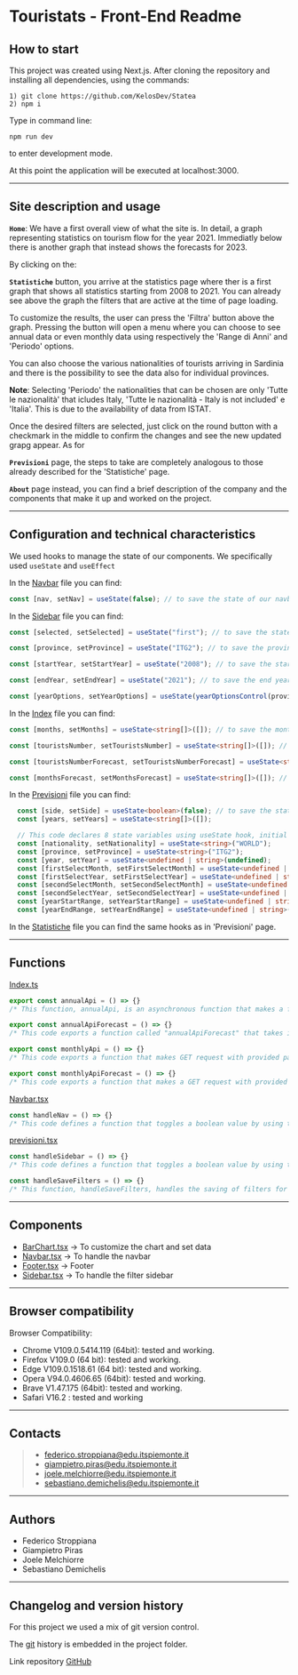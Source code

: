 # Touristats - Front-End Readme

## **How to start**

This project was created using Next.js. After cloning the repository and installing all dependencies, using the commands: 

```
1) git clone https://github.com/KelosDev/Statea
2) npm i
```

Type in command line:
```
npm run dev
```
to enter development mode.

At this point the application will be executed at localhost:3000.

---

## Site description and usage

**`Home`**:
We have a first overall view of what the site is. In detail, a graph representing statistics on tourism flow for the year 2021. Immediatly below there is another graph that instead shows the forecasts for 2023.

By clicking on the:

**`Statistiche`** button, you arrive at the statistics page where ther is a first graph that shows all statistics starting from 2008 to 2021. You can already see above the graph the filters that are active at the time of page loading.

To customize the results, the user can press the 'Filtra' button above the graph. Pressing the button will open a menu where you can choose to see annual data or even monthly data using respectively the 'Range di Anni' and 'Periodo' options.

You can also choose the various nationalities of tourists arriving in Sardinia and there is the possibility to see the data also for individual provinces.

**Note**: Selecting 'Periodo' the nationalities that can be chosen are only 'Tutte le nazionalità' that icludes Italy, 'Tutte le nazionalità - Italy is not included' e 'Italia'. This is due to the availability of data from ISTAT. 

Once the desired filters are selected, just click on the round button with a checkmark in the middle to confirm the changes and see the new updated grapg appear. As for

**`Previsioni`** page, the steps to take are completely analogous to those already described for the 'Statistiche' page.

**`About`** page instead, you can find a brief description of the company and the components that make it up and worked on the project.

---

## **Configuration and technical characteristics**

We used hooks to manage the state of our components. We specifically used `useState` and `useEffect`

In the [Navbar](./components/Navbar.tsx) file you can find:

```ts
const [nav, setNav] = useState(false); // to save the state of our navbar component (open or close)
```
In the [Sidebar](./components/Sidebar.tsx) file you can find:

```ts
const [selected, setSelected] = useState("first"); // to save the state of which of 'Range di Anni' and 'Periodo' is selected

const [province, setProvince] = useState("ITG2"); // to save the province ID

const [startYear, setStartYear] = useState("2008"); // to save the start year date

const [endYear, setEndYear] = useState("2021"); // to save the end year date

const [yearOptions, setYearOptions] = useState(yearOptionsControl(province)) // to save the year based on the selected province
```
In the [Index](./pages/index.tsx) file you can find:

```ts
const [months, setMonths] = useState<string[]>([]); // to save the month date

const [touristsNumber, setTouristsNumber] = useState<string[]>([]); // to save the  number of tourists for statistics

const [touristsNumberForecast, setTouristsNumberForecast] = useState<string[]>([]); // to save the  number of tourists for forecasts

const [monthsForecast, setMonthsForecast] = useState<string[]>([]); // to save the month date for forecasts
```

In the [Previsioni](./pages/previsioni.tsx) file you can find:

```ts
  const [side, setSide] = useState<boolean>(false); // to save the state of sidebar (open or close)
  const [years, setYears] = useState<string[]>([]); 

  // This code declares 8 state variables using useState hook, initial values are set for each of them.
  const [nationality, setNationality] = useState<string>("WORLD");
  const [province, setProvince] = useState<string>("ITG2");
  const [year, setYear] = useState<undefined | string>(undefined);
  const [firstSelectMonth, setFirstSelectMonth] = useState<undefined | string>(undefined);
  const [firstSelectYear, setFirstSelectYear] = useState<undefined | string>(undefined);
  const [secondSelectMonth, setSecondSelectMonth] = useState<undefined | string>(undefined);
  const [secondSelectYear, setSecondSelectYear] = useState<undefined | string>(undefined);
  const [yearStartRange, setYearStartRange] = useState<undefined | string>("2023");
  const [yearEndRange, setYearEndRange] = useState<undefined | string>("2030");
```
In the [Statistiche](./pages/statistiche.tsx) file you can find the same hooks as in 'Previsioni' page.

---

## Functions

[Index.ts](api/index.ts)

```ts
export const annualApi = () => {}
/* This function, annualApi, is an asynchronous function that makes a fetch request to a specified API endpoint to retrieve annual data, takes five parameters: originID, destinationID, typeID, startYear and endYear and returns mapped data. */

export const annualApiForecast = () => {}
/* This code exports a function called "annualApiForecast" that takes in five parameters: "originID", "destinationID", "typeID", "startYear", and "endYear". The function uses the Fetch API to make a GET request to a specified URL with the provided parameters included in the URL. The response is then parsed as JSON and mapped to a new object called "mappedData" with properties "labels" and "data" before being returned. The optional parameters "startYear" and "endYear" are included in the URL as query parameters if they are provided. */

export const monthlyApi = () => {}
/* This code exports a function that makes GET request with provided parameters and returns mapped object with "labels" and "data" properties, "startDate" and "endDate" are optional in the url, it parses response as JSON and maps it to "mappedData" object. "labels" are populated with month and year obtained by using "toLocaleString" method on date of each element in response.*/

export const monthlyApiForecast = () => {}
/* This code exports a function that makes a GET request with provided parameters and returns a mapped object with "labels" and "data" properties, "startDate" and "endDate" are optional parameters in the url and it's calling forecasted data. */
```
[Navbar.tsx](./components/Navbar.tsx)

```ts
const handleNav = () => {}
/* This code defines a function that toggles a boolean value by using the setNav function and passing the opposite of current state of nav as argument. */
```

[previsioni.tsx](./pages/previsioni.tsx)

```ts
const handleSidebar = () => {}
/* This code defines a function that toggles a boolean value by using the setSide function and passing the opposite of current state of side as argument. */

const handleSaveFilters = () => {} 
/* This function, handleSaveFilters, handles the saving of filters for a tourism data application. It takes in several parameters such as nationality, province, year, firstSelectMonth, firstSelectYear, secondSelectMonth, secondSelectYear, yearStartRange, and yearEndRange. It sets the corresponding state variables and then checks which filter options have been selected and makes API calls accordingly. It also calls the handleSidebar function at the end. */
```

---

## Components

- [BarChart.tsx](./components/BarChart.tsx)  -> To customize the chart and set data
- [Navbar.tsx](./components//Navbar.tsx) -> To handle the navbar
- [Footer.tsx](./components/Footer.tsx) -> Footer
- [Sidebar.tsx](./components/Sidebar.tsx) -> To handle the filter sidebar

---

## **Browser compatibility**
Browser Compatibility:
- Chrome V109.0.5414.119 (64bit): tested and working.
- Firefox V109.0 (64 bit): tested and working.
- Edge V109.0.1518.61 (64 bit): tested and working.
- Opera V94.0.4606.65 (64bit): tested and working.
- Brave V1.47.175 (64bit): tested and working.
- Safari V16.2 : tested and working

---

## **Contacts**
>- federico.stroppiana@edu.itspiemonte.it
>- giampietro.piras@edu.itspiemonte.it
>- joele.melchiorre@edu.itspiemonte.it
>- sebastiano.demichelis@edu.itspiemonte.it

---

## **Authors**     

- Federico Stroppiana 
- Giampietro Piras
- Joele Melchiorre 
- Sebastiano Demichelis 

---

## **Changelog and version history**  
For this project we used a mix of git version control.

 The [git](git-history.txt) history is embedded in the project folder.

 Link repository [GitHub](https://github.com/KelosDev/Statea)


